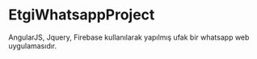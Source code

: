 # EtgiWhatsappProject
AngularJS, Jquery, Firebase kullanılarak yapılmış ufak bir whatsapp web uygulamasıdır.
